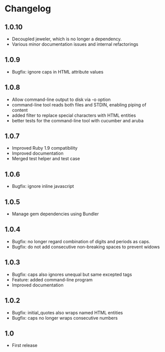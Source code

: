 # Changelog

## 1.0.10

* Decoupled jeweler, which is no longer a dependency.
* Various minor documentation issues and internal refactorings

## 1.0.9

* Bugfix: ignore caps in HTML attribute values

## 1.0.8

* Allow command-line output to disk via -o option
* command-line tool reads both files and STDIN, enabling piping of content
* added filter to replace special characters with HTML entities
* better tests for the command-line tool with cucumber and aruba

## 1.0.7

* Improved Ruby 1.9 compatibility
* Improved documentation
* Merged test helper and test case

## 1.0.6

* Bugfix: ignore inline javascript

## 1.0.5

* Manage gem dependencies using Bundler

## 1.0.4

* Bugfix: no longer regard combination of digits and periods as caps.
* Bugfix: do not add consecutive non-breaking spaces to prevent widows

## 1.0.3

* Bugfix: caps also ignores unequal but same excepted tags
* Feature: added command-line program
* Improved documentation

## 1.0.2

* Bugfix: initial_quotes also wraps named HTML entities
* Bugfix: caps no longer wraps consecutive numbers

## 1.0

* First release
